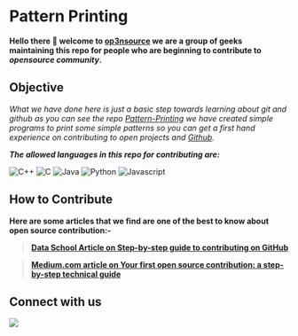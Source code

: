# Pattern Printing
**Hello there :raised_hands: welcome to [op3nsource](https://github.com/op3nsource) we are a group of geeks maintaining this repo for people who are beginning to contribute to _opensource community_.**

## Objective


_What we have done here is just a basic step towards learning about git and github as you can see the repo [Pattern-Printing](https://github.com/op3nsource/Pattern-Printing) we have created simple programs to print some simple patterns so you can get a first hand experience on contributing to open projects and [Github](https://en.wikipedia.org/wiki/GitHub)._

***The allowed languages in this repo for contributing are:***


![C++](https://cdn.iconscout.com/icon/premium/png-64-thumb/cpp-4-236229.png)
![C](https://cdn.iconscout.com/icon/premium/png-64-thumb/c-11-236231.png)
![Java](https://cdn.iconscout.com/icon/free/png-64/java-58-1174951.png)
![Python](https://cdn.iconscout.com/icon/free/png-64/python-2038870-1720083.png)
![Javascript](https://cdn.iconscout.com/icon/free/png-64/javascript-24-1174950.png)

## How to Contribute
 
**Here are some articles that we find are one of the best to know about open source contribution:-**

> [**Data School Article on Step-by-step guide to contributing on GitHub**](https://www.dataschool.io/how-to-contribute-on-github/)

> [**Medium.com article on Your first open source contribution: a step-by-step technical guide**](https://medium.com/@jenweber/your-first-open-source-contribution-a-step-by-step-technical-guide-d3aca55cc5a6)

## Connect with us

[<img src="https://upload.wikimedia.org/wikipedia/commons/thumb/8/82/Telegram_logo.svg/32px-Telegram_logo.svg.png">](https://t.me/c_channels)
